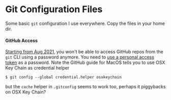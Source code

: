 Git Configuration Files
=======================
Some basic `git` configuration I use everywhere. Copy the files in your
home dir.

#### GitHub Access
[Starting from Aug 2021][gh-sec-notice], you won't be able to access
GitHub repos from the `git` CLI using a password anymore. You need to
[use a personal access token][gh-access-token] as a password. Note the
GitHub guide for MacOS tells you to use OSX Key Chain as credential
helper

    $ git config --global credential.helper osxkeychain

but the `cache` helper in `.gitconfig` seems to work too, perhaps
it piggybacks on OSX Key Chain?




[gh-access-token]: https://docs.github.com/en/github/authenticating-to-github/creating-a-personal-access-token
[gh-sec-notice]: https://github.blog/2020-12-15-token-authentication-requirements-for-git-operations/
